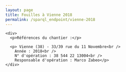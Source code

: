 ```yaml
---
layout: page
title: Fouilles à Vienne 2018
permalink: /sparql_endpoint/vienne-2018
---
```




    <div>
      <p>Références du chantier :</p>

      <p> Vienne (38) - 33/39 rue du 11 Novembre<br />
        Année : 2018<br />
        N° d'opération : 38 544 22 13004<br />
        Responsable d'opération : Marco Zabeo</p>
    </div>

